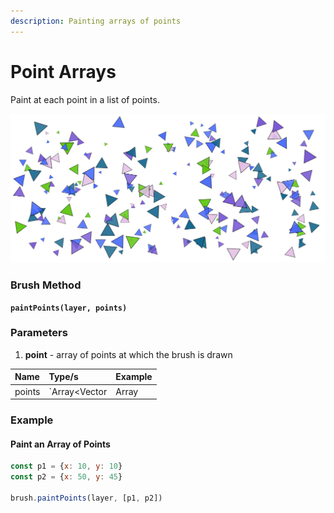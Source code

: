 ```yaml
---
description: Painting arrays of points
---
```


# Point Arrays

Paint at each point in a list of points.

![array of points, painted in batch with a rotating &amp; scaling triangular brush](../../.gitbook/assets/5687ee.png)

### Brush Method <a id="overview"></a>

**`paintPoints(layer, points)`**

### ‌Parameters‌

1. **point** - array of points at which the brush is drawn

| Name | Type/s | Example |
| :--- | :--- | :--- |
| points | `Array<Vector|Array|Object>` | `[new Vector(x, y)`, `[x, y]`, `{x, y}]` |

### Example

#### Paint an Array of Points

```javascript
const p1 = {x: 10, y: 10}
const p2 = {x: 50, y: 45}

brush.paintPoints(layer, [p1, p2])
```

